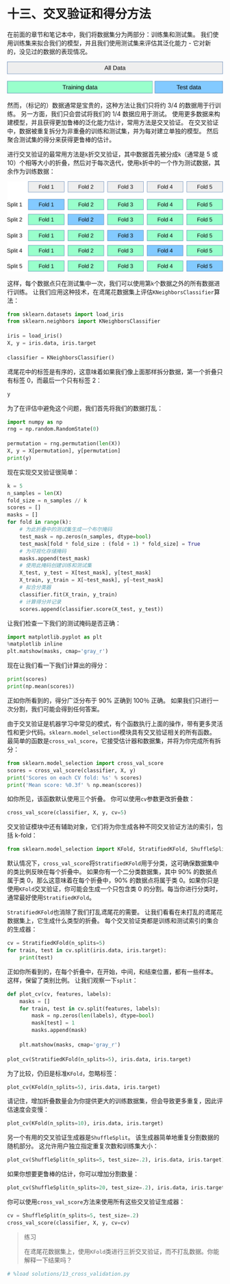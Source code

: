 # 十三、交叉验证和得分方法

在前面的章节和笔记本中，我们将数据集分为两部分：训练集和测试集。 我们使用训练集来拟合我们的模型，并且我们使用测试集来评估其泛化能力 - 它对新的，没见过的数据的表现情况。

![](img/train_test_split.svg)

然而，（标记的）数据通常是宝贵的，这种方法让我们只将约 3/4 的数据用于行训练。 另一方面，我们只会尝试将我们的 1/4 数据应用于测试。 使用更多数据来构建模型，并且获得更加鲁棒的泛化能力估计，常用方法是交叉验证。 在交叉验证中，数据被重复拆分为非重叠的训练和测试集，并为每对建立单独的模型。 然后聚合测试集的得分来获得更鲁棒的估计。

进行交叉验证的最常用方法是`k`折交叉验证，其中数据首先被分成`k`（通常是 5 或 10）个相等大小的折叠，然后对于每次迭代，使用`k`折中的一个作为测试数据，其余作为训练数据：

![](img/cross_validation.svg)

这样，每个数据点只在测试集中一次，我们可以使用第`k`个数据之外的所有数据进行训练。 让我们应用这种技术，在鸢尾花数据集上评估`KNeighborsClassifier`算法：

```py
from sklearn.datasets import load_iris
from sklearn.neighbors import KNeighborsClassifier

iris = load_iris()
X, y = iris.data, iris.target

classifier = KNeighborsClassifier()
```

鸢尾花中的标签是有序的，这意味着如果我们像上面那样拆分数据，第一个折叠只有标签 0，而最后一个只有标签 2：

```py
y
```

为了在评估中避免这个问题，我们首先将我们的数据打乱：

```py
import numpy as np
rng = np.random.RandomState(0)

permutation = rng.permutation(len(X))
X, y = X[permutation], y[permutation]
print(y)
```

现在实现交叉验证很简单：

```py
k = 5
n_samples = len(X)
fold_size = n_samples // k
scores = []
masks = []
for fold in range(k):
    # 为此折叠中的测试集生成一个布尔掩码
    test_mask = np.zeros(n_samples, dtype=bool)
    test_mask[fold * fold_size : (fold + 1) * fold_size] = True
    # 为可视化存储掩码
    masks.append(test_mask)
    # 使用此掩码创建训练和测试集
    X_test, y_test = X[test_mask], y[test_mask]
    X_train, y_train = X[~test_mask], y[~test_mask]
    # 拟合分类器
    classifier.fit(X_train, y_train)
    # 计算得分并记录
    scores.append(classifier.score(X_test, y_test))
```

让我们检查一下我们的测试掩码是否正确：

```py
import matplotlib.pyplot as plt
%matplotlib inline
plt.matshow(masks, cmap='gray_r')
```

现在让我们看一下我们计算出的得分：

```py
print(scores)
print(np.mean(scores))
```

正如你所看到的，得分广泛分布于 90% 正确到 100％ 正确。 如果我们只进行一次分割，我们可能会得到任何答案。

由于交叉验证是机器学习中常见的模式，有个函数执行上面的操作，带有更多灵活性和更少代码。`sklearn.model_selection`模块具有交叉验证相关的所有函数。 最简单的函数是`cross_val_score`，它接受估计器和数据集，并将为你完成所有拆分：

```py
from sklearn.model_selection import cross_val_score
scores = cross_val_score(classifier, X, y)
print('Scores on each CV fold: %s' % scores)
print('Mean score: %0.3f' % np.mean(scores))
```

如你所见，该函数默认使用三个折叠。 你可以使用`cv`参数更改折叠数：

```py
cross_val_score(classifier, X, y, cv=5)
```

交叉验证模块中还有辅助对象，它们将为你生成各种不同交叉验证方法的索引，包括 k-fold：

```py
from sklearn.model_selection import KFold, StratifiedKFold, ShuffleSplit
```

默认情况下，`cross_val_score`将`StratifiedKFold`用于分类，这可确保数据集中的类比例反映在每个折叠中。 如果你有一个二分类数据集，其中 90% 的数据点属于类 0，那么这意味着在每个折叠中，90% 的数据点将属于类 0。如果你只是使用`KFold`交叉验证，你可能会生成一个只包含类 0 的分割。每当你进行分类时，通常最好使用`StratifiedKFold`。

`StratifiedKFold`也消除了我们打乱鸢尾花的需要。 让我们看看在未打乱的鸢尾花数据集上，它生成什么类型的折叠。 每个交叉验证类都是训练和测试索引的集合的生成器：

```py
cv = StratifiedKFold(n_splits=5)
for train, test in cv.split(iris.data, iris.target):
    print(test)
```

正如你所看到的，在每个折叠中，在开始，中间，和结束位置，都有一些样本。 这样，保留了类别比例。 让我们观察一下`split`：

```py
def plot_cv(cv, features, labels):
    masks = []
    for train, test in cv.split(features, labels):
        mask = np.zeros(len(labels), dtype=bool)
        mask[test] = 1
        masks.append(mask)
    
    plt.matshow(masks, cmap='gray_r')
    
plot_cv(StratifiedKFold(n_splits=5), iris.data, iris.target)
```

为了比较，仍旧是标准`KFold`，忽略标签：

```py
plot_cv(KFold(n_splits=5), iris.data, iris.target)
```

请记住，增加折叠数量会为你提供更大的训练数据集，但会导致更多重复，因此评估速度会变慢：

```py
plot_cv(KFold(n_splits=10), iris.data, iris.target)
```

另一个有用的交叉验证生成器是`ShuffleSplit`。 该生成器简单地重复分割数据的随机部分。 这允许用户独立指定重复次数和训练集大小：

```py
plot_cv(ShuffleSplit(n_splits=5, test_size=.2), iris.data, iris.target)
```

如果你想要更鲁棒的估计，你可以增加分割数量：

```py
plot_cv(ShuffleSplit(n_splits=20, test_size=.2), iris.data, iris.target)
```

你可以使用`cross_val_score`方法来使用所有这些交叉验证生成器：

```py
cv = ShuffleSplit(n_splits=5, test_size=.2)
cross_val_score(classifier, X, y, cv=cv)
```

> 练习
> 
> 在鸢尾花数据集上，使用`KFold`类进行三折交叉验证，而不打乱数据。你能解释一下结果吗？

```py
# %load solutions/13_cross_validation.py
```
